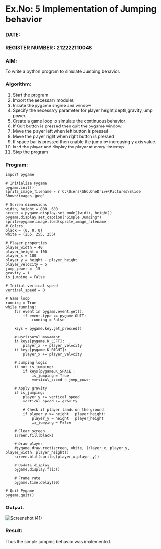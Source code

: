 # Ex.No: 5  Implementation of Jumping behavior 
### DATE:                                                                             
### REGISTER NUMBER : 212222110048
### AIM: 
To write a python program to simulate Jumbing behavior. 
### Algorithm:
1. Start the program
2. Import the necessary modules
3. Initiate the pygame engine and window
4. Specify the necessary parameter for player height,depth,gravity,jump power. 
5. Create a game loop to simulate the continuous behavior.
6. If Quit button is pressed then quit the pygame window.
7. Move the player left when left button is pressed
8. Move the player right when right button is pressed
9. If space bar is pressed then enable the jump by increasing y axis value.
10. land the player and display the player at every timestep
11.  Stop the program
 ### Program:
```
import pygame

# Initialize Pygame
pygame.init()
sprite_image_filename = r'C:\Users\SEC\OneDrive\Pictures\Slide Shows\images.jpeg'

# Screen dimensions
width, height = 800, 600
screen = pygame.display.set_mode((width, height))
pygame.display.set_caption("Simple Jumping")
sprite=pygame.image.load(sprite_image_filename)
# Colors
black = (0, 0, 0)
white = (255, 255, 255)

# Player properties
player_width = 40
player_height = 100
player_x = 100
player_y = height - player_height
player_velocity = 5
jump_power = -15
gravity = 1
is_jumping = False

# Initial vertical speed
vertical_speed = 0

# Game loop
running = True
while running:
    for event in pygame.event.get():
        if event.type == pygame.QUIT:
            running = False

    keys = pygame.key.get_pressed()

    # Horizontal movement
    if keys[pygame.K_LEFT]:
        player_x -= player_velocity
    if keys[pygame.K_RIGHT]:
        player_x += player_velocity

    # Jumping logic
    if not is_jumping:
        if keys[pygame.K_SPACE]:
            is_jumping = True
            vertical_speed = jump_power

    # Apply gravity
    if is_jumping:
        player_y += vertical_speed
        vertical_speed += gravity

        # Check if player lands on the ground
        if player_y >= height - player_height:
            player_y = height - player_height
            is_jumping = False

    # Clear screen
    screen.fill(black)

    # Draw player
    #pygame.draw.rect(screen, white, (player_x, player_y, player_width, player_height))
    screen.blit(sprite,(player_x,player_y))

    # Update display
    pygame.display.flip()

    # Frame rate
    pygame.time.delay(30)

# Quit Pygame
pygame.quit()
```


### Output:

![Screenshot (41)](https://github.com/user-attachments/assets/5bd789c7-5d2c-41c8-b0d9-530f79b4f010)


### Result:
Thus the simple jumping behavior  was implemented.
